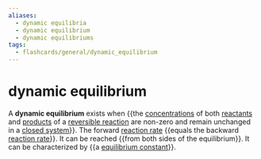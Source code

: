 ```yaml
---
aliases:
  - dynamic equilibria
  - dynamic equilibrium
  - dynamic equilibriums
tags:
  - flashcards/general/dynamic_equilibrium
---
```


# dynamic equilibrium

A __dynamic equilibrium__ exists when {{the [concentrations](concentration.md) of both [reactants](reagent.md) and [products](product%20(chemistry).md) of a [reversible reaction](reversible%20reaction.md) are non-zero and remain unchanged in a [closed system](closed%20system.md)}}. The forward [reaction rate](reaction%20rate.md) {{equals the backward [reaction rate](reaction%20rate.md)}}. It can be reached {{from both sides of the equilibrium}}. It can be characterized by {{a [equilibrium constant](equilibrium%20constant.md)}}. <!--SR:!2023-09-16,101,250!2024-05-27,325,330!2024-05-28,326,330!2024-05-26,324,330-->
